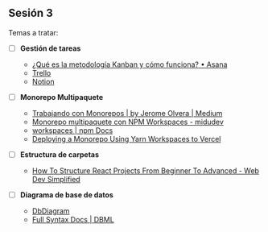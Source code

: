 ## Sesión 3

Temas a tratar:

- [ ] **Gestión de tareas**

  - [¿Qué es la metodología Kanban y cómo funciona? • Asana](https://asana.com/es/resources/what-is-kanban)
  - [Trello](https://trello.com/)
  - [Notion](https://notion.so/)

- [ ] **Monorepo Multipaquete**

  - [Trabajando con Monorepos | by Jerome Olvera | Medium](https://medium.com/tauon/trabajando-con-monorepos-cf941c7d57dc)
  - [Monorepo multipaquete con NPM Workspaces - midudev](https://youtu.be/KEkRy4q_0oI/)
  - [workspaces | npm Docs](https://docs.npmjs.com/cli/v7/using-npm/workspaces)
  - [Deploying a Monorepo Using Yarn Workspaces to Vercel](https://vercel.com/guides/deploying-yarn-monorepos-to-vercel#deploy-to-vercel)

- [ ] **Estructura de carpetas**

  - [How To Structure React Projects From Beginner To Advanced - Web Dev Simplified](https://blog.webdevsimplified.com/2022-07/react-folder-structure/)

- [ ] **Diagrama de base de datos**

  - [DbDiagram](https://dbdiagram.io/)
  - [Full Syntax Docs | DBML](https://www.dbml.org/docs/)
